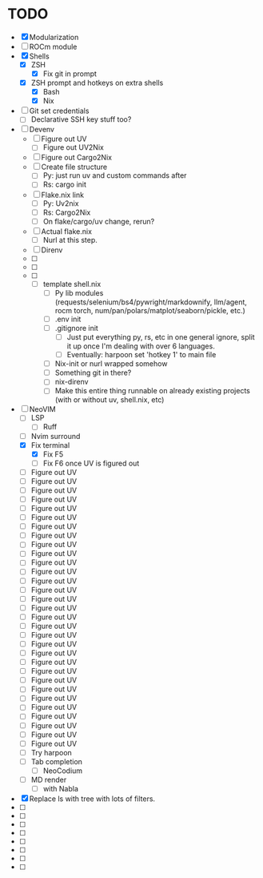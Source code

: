 # TODO
 - [x] Modularization
 - [ ] ROCm module
 - [x] Shells
     - [x] ZSH
         - [x] Fix git in prompt
     - [x] ZSH prompt and hotkeys on extra shells
         - [x] Bash
         - [x] Nix
 - [ ] Git set credentials 
     - [ ] Declarative SSH key stuff too?
 - [ ] Devenv
     - [ ] Figure out UV
         - [ ] Figure out UV2Nix
     - [ ] Figure out Cargo2Nix
     - [ ] Create file structure
         - [ ] Py: just run uv and custom commands after
         - [ ] Rs: cargo init
     - [ ] Flake.nix link
         - [ ] Py: Uv2nix
         - [ ] Rs: Cargo2Nix
         - [ ] On flake/cargo/uv change, rerun?
     - [ ] Actual flake.nix
         - [ ] Nurl at this step.
     - [ ] Direnv
     - [ ] 
     - [ ] 
     - [ ] 
        - [ ] template shell.nix
            - [ ] Py lib modules (requests/selenium/bs4/pywright/markdownify, llm/agent, rocm torch, num/pan/polars/matplot/seaborn/pickle, etc.)
            - [ ] .env init
            - [ ] .gitignore init
                - [ ] Just put everything py, rs, etc in one general ignore, split it up once I'm dealing with over 6 languages.
                - [ ] Eventually: harpoon set 'hotkey 1' to main file
            - [ ] Nix-init or nurl wrapped somehow
            - [ ] Something git in there?
            - [ ] nix-direnv
            - [ ] Make this entire thing runnable on already existing projects (with or without uv, shell.nix, etc)
 - [ ] NeoVIM
    - [ ] LSP
        - [ ] Ruff
    - [ ] Nvim surround
    - [x] Fix terminal
        - [x] Fix F5
        - [ ] Fix F6 once UV is figured out
     - [ ] Figure out UV
     - [ ] Figure out UV
     - [ ] Figure out UV
     - [ ] Figure out UV
     - [ ] Figure out UV
     - [ ] Figure out UV
     - [ ] Figure out UV
     - [ ] Figure out UV
     - [ ] Figure out UV
     - [ ] Figure out UV
     - [ ] Figure out UV
     - [ ] Figure out UV
     - [ ] Figure out UV
     - [ ] Figure out UV
     - [ ] Figure out UV
     - [ ] Figure out UV
     - [ ] Figure out UV
     - [ ] Figure out UV
     - [ ] Figure out UV
     - [ ] Figure out UV
     - [ ] Figure out UV
     - [ ] Figure out UV
     - [ ] Figure out UV
     - [ ] Figure out UV
     - [ ] Figure out UV
     - [ ] Figure out UV
     - [ ] Figure out UV
     - [ ] Figure out UV
     - [ ] Figure out UV
     - [ ] Figure out UV
     - [ ] Figure out UV
    - [ ] Try harpoon
    - [ ] Tab completion
        - [ ] NeoCodium
    - [ ] MD render
        - [ ] with Nabla
 - [x] Replace ls with tree with lots of filters.
 - [ ] 
 - [ ] 
 - [ ] 
 - [ ] 
 - [ ] 
 - [ ] 
 - [ ] 
 - [ ] 

